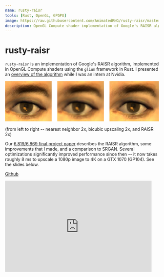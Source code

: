 ```yaml
---
name: rusty-raisr
tools: [Rust, OpenGL, GPGPU]
image: https://raw.githubusercontent.com/AnimatedRNG/rusty-raisr/master/img/comparison.png
description: OpenGL Compute shader implementation of Google's RAISR algorithm
---
```


# rusty-raisr

`rusty-raisr` is an implementation of Google's RAISR algorithm, implemented in OpenGL Compute shaders using the `glium` framework in Rust. I presented an [overview of the algorithm](/assets/RAISR.pdf) while I was an intern at Nvidia.

![preview](/assets/comparison.png)

(from left to right -- nearest neighbor 2x, bicubic upscaling 2x, and RAISR 2x)

Our [6.819/6.869 final project paper](/assets/RAISR_kaza.pdf) describes the RAISR algorithm, some improvements that I made, and a comparison to SRGAN. Several optimizations significantly improved performance since then -- it now takes roughly 8 ms to upscale a 1080p image to 4K on a GTX 1070 (GP104). See the slides below.

[Github](https://github.com/animatedrng/rusty-raisr)


<iframe src="https://docs.google.com/presentation/d/e/2PACX-1vT3Ae5n0euwDOmdEUwN4zAVzEHQXU5Tev5YfkDOwueNIp3btNuOv81eItM1jX-xVAEyJuFWZOruWGoj/embed?start=false&loop=false&delayms=3000" frameborder="0" width="480" height="299" allowfullscreen="true" mozallowfullscreen="true" webkitallowfullscreen="true"></iframe>
